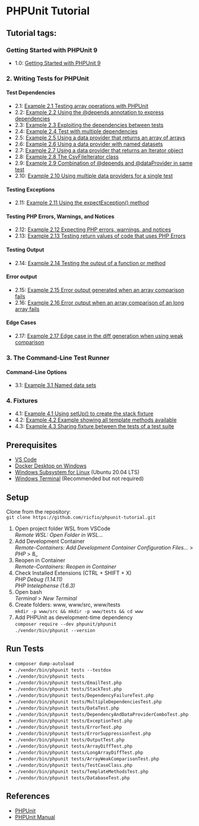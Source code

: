 # PHPUnit Tutorial

## Tutorial tags:  

### Getting Started with PHPUnit 9
- 1.0: [Getting Started with PHPUnit 9](https://phpunit.de/getting-started/phpunit-9.html)

### 2. Writing Tests for PHPUnit

#### Test Dependencies
- 2.1: [Example 2.1 Testing array operations with PHPUnit](https://phpunit.readthedocs.io/en/9.5/writing-tests-for-phpunit.html#writing-tests-for-phpunit-examples-stacktest-php)
- 2.2: [Example 2.2 Using the @depends annotation to express dependencies](https://phpunit.readthedocs.io/en/9.5/writing-tests-for-phpunit.html#writing-tests-for-phpunit-examples-stacktest2-php)
- 2.3: [Example 2.3 Exploiting the dependencies between tests](https://phpunit.readthedocs.io/en/9.5/writing-tests-for-phpunit.html#writing-tests-for-phpunit-examples-dependencyfailuretest-php)
- 2.4: [Example 2.4 Test with multiple dependencies](https://phpunit.readthedocs.io/en/9.5/writing-tests-for-phpunit.html#writing-tests-for-phpunit-examples-multipledependencies-php)
- 2.5: [Example 2.5 Using a data provider that returns an array of arrays](https://phpunit.readthedocs.io/en/9.5/writing-tests-for-phpunit.html#writing-tests-for-phpunit-data-providers-examples-datatest-php)
- 2.6: [Example 2.6 Using a data provider with named datasets](https://phpunit.readthedocs.io/en/9.5/writing-tests-for-phpunit.html#writing-tests-for-phpunit-data-providers-examples-datatest1-php)
- 2.7: [Example 2.7 Using a data provider that returns an Iterator object](https://phpunit.readthedocs.io/en/9.5/writing-tests-for-phpunit.html#writing-tests-for-phpunit-data-providers-examples-datatest2-php)
- 2.8: [Example 2.8 The CsvFileIterator class](https://phpunit.readthedocs.io/en/9.5/writing-tests-for-phpunit.html#writing-tests-for-phpunit-data-providers-examples-csvfileiterator-php)
- 2.9: [Example 2.9 Combination of @depends and @dataProvider in same test](https://phpunit.readthedocs.io/en/9.5/writing-tests-for-phpunit.html#writing-tests-for-phpunit-data-providers-examples-dependencyanddataprovidercombo-php)
- 2.10: [Example 2.10 Using multiple data providers for a single test](https://phpunit.readthedocs.io/en/9.5/writing-tests-for-phpunit.html#writing-tests-for-phpunit-data-providers-examples2-datatest-php)

#### Testing Exceptions
- 2.11: [Example 2.11 Using the expectException() method](https://phpunit.readthedocs.io/en/9.5/writing-tests-for-phpunit.html#writing-tests-for-phpunit-exceptions-examples-exceptiontest-php)

#### Testing PHP Errors, Warnings, and Notices
- 2.12: [Example 2.12 Expecting PHP errors, warnings, and notices](https://phpunit.readthedocs.io/en/9.5/writing-tests-for-phpunit.html#writing-tests-for-phpunit-exceptions-examples-errortest-php)
- 2.13: [Example 2.13 Testing return values of code that uses PHP Errors](https://phpunit.readthedocs.io/en/9.5/writing-tests-for-phpunit.html#writing-tests-for-phpunit-exceptions-examples-triggererrorreturnvalue-php)

#### Testing Output
- 2.14: [Example 2.14 Testing the output of a function or method](https://phpunit.readthedocs.io/en/9.5/writing-tests-for-phpunit.html#writing-tests-for-phpunit-output-examples-outputtest-php)

#### Error output
- 2.15: [Example 2.15 Error output generated when an array comparison fails](https://phpunit.readthedocs.io/en/9.5/writing-tests-for-phpunit.html#writing-tests-for-phpunit-error-output-examples-arraydifftest-php)
- 2.16: [Example 2.16 Error output when an array comparison of an long array fails](https://phpunit.readthedocs.io/en/9.5/writing-tests-for-phpunit.html#writing-tests-for-phpunit-error-output-examples-longarraydifftest-php)

#### Edge Cases
- 2.17: [Example 2.17 Edge case in the diff generation when using weak comparison](https://phpunit.readthedocs.io/en/9.5/writing-tests-for-phpunit.html#writing-tests-for-phpunit-error-output-edge-cases-examples-arrayweakcomparisontest-php)

### 3. The Command-Line Test Runner

#### Command-Line Options
- 3.1: [Example 3.1 Named data sets](https://phpunit.readthedocs.io/en/9.5/textui.html#textui-examples-testcaseclass-php)

### 4. Fixtures
- 4.1: [Example 4.1 Using setUp() to create the stack fixture](https://phpunit.readthedocs.io/en/9.5/fixtures.html#fixtures-examples-stacktest-php)
- 4.2: [Example 4.2 Example showing all template methods available](https://phpunit.readthedocs.io/en/9.5/fixtures.html#fixtures-examples-templatemethodstest-php)
- 4.3: [Example 4.3 Sharing fixture between the tests of a test suite](fixtures-sharing-fixture-examples-databasetest-php)

## Prerequisites
- [VS Code](https://code.visualstudio.com/docs/setup/windows)
- [Docker Desktop on Windows](https://docs.docker.com/docker-for-windows/install/)
- [Windows Subsystem for Linux](https://docs.microsoft.com/windows/wsl) (Ubuntu 20.04 LTS)
- [Windows Terminal](https://docs.microsoft.com/en-us/windows/terminal/get-started) (Recommended but not required)

## Setup
Clone from the repository:  
`git clone https://github.com/ricfio/phpunit-tutorial.git`  

 1. Open project folder WSL from VSCode  
_Remote WSL: Open Folder in WSL..._  
 2. Add Development Container  
_Remote-Containers: Add Development Container Configuration Files..._ > _PHP_ > 8_  
 3. Reopen in Container  
_Remote-Containers: Reopen in Container_
 4. Check Installed Extensions (CTRL + SHIFT + X)  
_PHP Debug (1.14.11)_  
_PHP Intelephense (1.6.3)_  
 5. Open bash  
_Terminal_ > _New Terminal_
 6. Create folders: www, www/src, www/tests  
`mkdir -p www/src && mkdir -p www/tests && cd www`  
 7. Add PHPUnit as development-time dependency  
`composer require --dev phpunit/phpunit`  
`./vendor/bin/phpunit --version`  

## Run Tests  
- `composer dump-autoload`  
- `./vendor/bin/phpunit tests --testdox`  
- `./vendor/bin/phpunit tests`  
- `./vendor/bin/phpunit tests/EmailTest.php`  
- `./vendor/bin/phpunit tests/StackTest.php`  
- `./vendor/bin/phpunit tests/DependencyFailureTest.php`  
- `./vendor/bin/phpunit tests/MultipleDependenciesTest.php`  
- `./vendor/bin/phpunit tests/DataTest.php`  
- `./vendor/bin/phpunit tests/DependencyAndDataProviderComboTest.php`  
- `./vendor/bin/phpunit tests/ExceptionTest.php`  
- `./vendor/bin/phpunit tests/ErrorTest.php`  
- `./vendor/bin/phpunit tests/ErrorSuppressionTest.php`  
- `./vendor/bin/phpunit tests/OutputTest.php`  
- `./vendor/bin/phpunit tests/ArrayDiffTest.php`  
- `./vendor/bin/phpunit tests/LongArrayDiffTest.php`  
- `./vendor/bin/phpunit tests/ArrayWeakComparisonTest.php`  
- `./vendor/bin/phpunit tests/TestCaseClass.php`  
- `./vendor/bin/phpunit tests/TemplateMethodsTest.php`  
- `./vendor/bin/phpunit tests/DatabaseTest.php`  

## References
* [PHPUnit](https://phpunit.de/)
* [PHPUnit Manual](https://phpunit.readthedocs.io/en/9.5/)  

